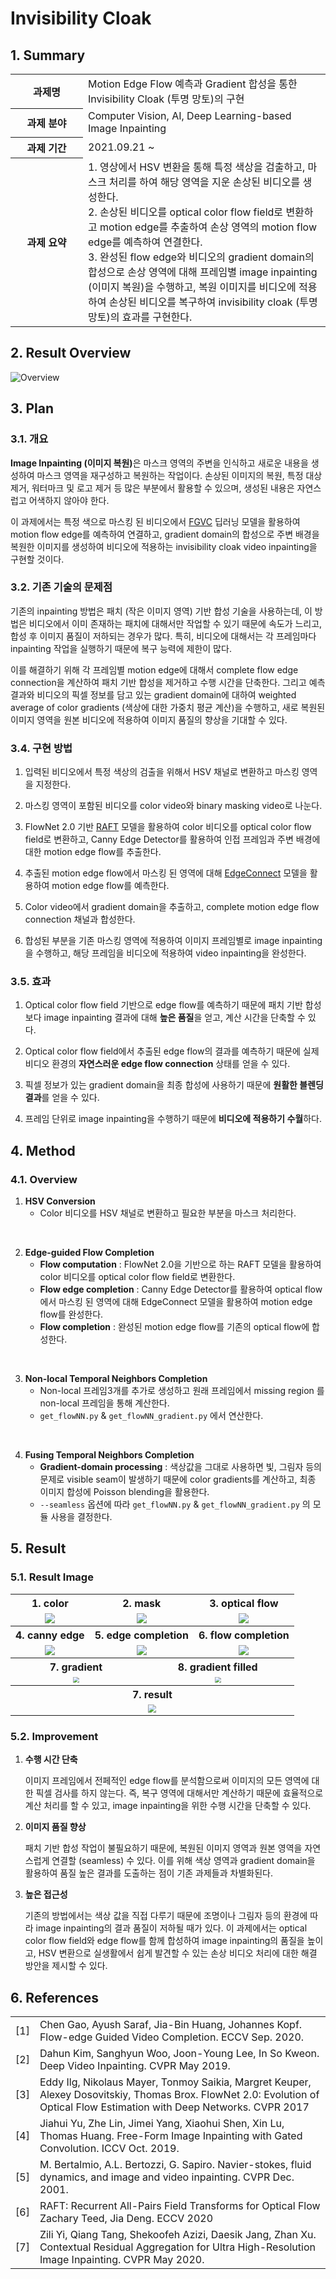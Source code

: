 # Invisibility Cloak



## 1. Summary



<table>
    <tr>
        <th align="center" width="100px">과제명</th>
        <td>Motion Edge Flow 예측과 Gradient 합성을 통한 Invisibility Cloak (투명 망토)의 구현</td>
    </tr>
    <tr>
    	<th align="center">과제 분야</th>
        <td>Computer Vision, AI, Deep Learning-based Image Inpainting</td>
    </tr>
    <tr>
        <th align="center">과제 기간</th>
        <td>2021.09.21 ~ </td>
    </tr>
    <tr>
    	<th align="center">과제 요약</th>
        <td>1. 영상에서 HSV 변환을 통해 특정 색상을 검출하고, 마스크 처리를 하여 해당 영역을 지운 손상된 비디오를 생성한다.<br>2. 손상된 비디오를 optical color flow field로 변환하고 motion edge를 추출하여 손상 영역의 motion flow edge를 예측하여 연결한다.<br>3. 완성된 flow edge와 비디오의 gradient domain의 합성으로 손상 영역에 대해 프레임별 image inpainting (이미지 복원)을 수행하고, 복원 이미지를 비디오에 적용하여 손상된 비디오를 복구하여 invisibility cloak (투명 망토)의 효과를 구현한다.</td>
    </tr>
</table>




## 2. Result Overview



![Overview](./f250_compare-min.gif)





## 3. Plan



### 3.1. 개요

<b>Image Inpainting (이미지 복원)</b>은 마스크 영역의 주변을 인식하고 새로운 내용을 생성하여 마스크 영역을 재구성하고 복원하는 작업이다. 손상된 이미지의 복원, 특정 대상 제거, 워터마크 및 로고 제거 등 많은 부분에서 활용할 수 있으며, 생성된 내용은 자연스럽고 어색하지 않아야 한다.

이 과제에서는 특정 색으로 마스킹 된 비디오에서 [FGVC](https://github.com/vt-vl-lab/FGVC) 딥러닝 모델을 활용하여 motion flow edge를 예측하여 연결하고, gradient domain의 합성으로 주변 배경을 복원한 이미지를 생성하여 비디오에 적용하는 invisibility cloak video inpainting을 구현할 것이다.



### 3.2. 기존 기술의 문제점

기존의 inpainting 방법은 패치 (작은 이미지 영역) 기반 합성 기술을 사용하는데, 이 방법은 비디오에서 이미 존재하는 패치에 대해서만 작업할 수 있기 때문에 속도가 느리고, 합성 후 이미지 품질이 저하되는 경우가 많다. 특히, 비디오에 대해서는 각 프레임마다 inpainting 작업을 실행하기 때문에 복구 능력에 제한이 많다.

이를 해결하기 위해 각 프레임별 motion edge에 대해서 complete flow edge connection을 계산하여 패치 기반 합성을 제거하고 수행 시간을 단축한다. 그리고 예측 결과와 비디오의 픽셀 정보를 담고 있는 gradient domain에 대하여 weighted average of color gradients (색상에 대한 가중치 평균 계산)을 수행하고, 새로 복원된 이미지 영역을 원본 비디오에 적용하여 이미지 품질의 향상을 기대할 수 있다.



### 3.4. 구현 방법

1. 입력된 비디오에서 특정 색상의 검출을 위해서 HSV 채널로 변환하고 마스킹 영역을 지정한다.
2. 마스킹 영역이 포함된 비디오를 color video와 binary masking video로 나눈다.
3. FlowNet 2.0 기반 [RAFT](https://github.com/princeton-vl/RAFT) 모델을 활용하여 color 비디오를 optical color flow field로 변환하고, Canny Edge Detector를 활용하여 인접 프레임과 주변 배경에 대한 motion edge flow를 추출한다.
4. 추출된 motion edge flow에서 마스킹 된 영역에 대해 [EdgeConnect](https://github.com/knazeri/edge-connect) 모델을 활용하여 motion edge flow를 예측한다.

5. Color video에서 gradient domain을 추출하고, complete motion edge flow connection 채널과 합성한다.
6. 합성된 부분을 기존 마스킹 영역에 적용하여 이미지 프레임별로 image inpainting을 수행하고, 해당 프레임을 비디오에 적용하여 video inpainting을 완성한다.



### 3.5. 효과

1. Optical color flow field 기반으로 edge flow를 예측하기 때문에 패치 기반 합성보다 image inpainting 결과에 대해 **높은 품질**을 얻고, 계산 시간을 단축할 수 있다.

2. Optical color flow field에서 추출된 edge flow의 결과를 예측하기 때문에 실제 비디오 환경의 **자연스러운 edge flow connection** 상태를 얻을 수 있다.

3. 픽셀 정보가 있는 gradient domain을 최종 합성에 사용하기 때문에 **원활한 블렌딩 결과**를 얻을 수 있다.

4. 프레임 단위로 image inpainting을 수행하기 때문에 **비디오에 적용하기 수월**하다.





## 4. Method



### 4.1. Overview

1. **HSV Conversion**
   - Color 비디오를 HSV 채널로 변환하고 필요한 부분을 마스크 처리한다.
<br>

2. **Edge-guided Flow Completion**
   - **Flow computation** : FlowNet 2.0을 기반으로 하는 RAFT 모델을 활용하여 color 비디오를 optical color flow field로 변환한다.
   - **Flow edge completion** : Canny Edge Detector를 활용하여 optical flow에서 마스킹 된 영역에 대해 EdgeConnect 모델을 활용하여 motion edge flow를 완성한다.
   - **Flow completion** : 완성된 motion edge flow를 기존의 optical flow에 합성한다.
<br>

3. **Non-local Temporal Neighbors Completion**
   - Non-local 프레임3개를 추가로 생성하고 원래 프레임에서 missing region 를 non-local 프레임을 통해 계산한다.
   - `get_flowNN.py` & `get_flowNN_gradient.py` 에서 연산한다.
<br>

4. **Fusing Temporal Neighbors Completion**
   - **Gradient-domain processing** : 색상값을 그대로 사용하면 빛, 그림자 등의 문제로 visible seam이 발생하기 때문에 color gradients를 계산하고, 최종 이미지 합성에 Poisson blending을 활용한다.
   - `--seamless` 옵션에 따라 `get_flowNN.py` & `get_flowNN_gradient.py` 의 모듈 사용을 결정한다.





## 5. Result



### 5.1. Result Image

<table>
    <tr colspane="6" align="center">
    	<th colspan="2">1. color</th>
        <th colspan="2">2. mask</th>
        <th colspan="2">3. optical flow</th>
    </tr>
    <tr align="center">
        <td colspan="2"><img src="/report/img/1_color.png" /></td>
        <td colspan="2"><img src="/report/img/2_mask.png" /></td>
        <td colspan="2"><img src="/report/img/3_optical_flow.png" /></td>
    </tr>
    <tr align="center">
    	<th colspan="2">4. canny edge</th>
        <th colspan="2">5. edge completion</th>
        <th colspan="2">6. flow completion</th>
    </tr>
    <tr align="center">
        <td colspan="2"><img src="/report/img/4_canny_edge.png" /></td>
        <td colspan="2"><img src="/report/img/5_edge_completion.png" /></td>
        <td colspan="2"><img src="/report/img/6_flow_completion.png" /></td>
    </tr>
    <tr align="center">
    	<th colspan="3">7. gradient</th>
        <th colspan="3">8. gradient filled</th>
    </tr>
    <tr align="center">
        <td colspan="3"><img src="/report/img/7_gradient.png" style="zoom: 60%" /></td>
        <td colspan="3"><img src="/report/img/8_gradient_filled.png" style="zoom: 60%" /></td>
    </tr>
    <tr align="center">
    	<th colspan="6">7. result</th>
    </tr>
    <tr align="center">
    	<td colspan="6"><img src="/report/img/9_result.png" style="zoom: 80%;" /></td>
    </tr>
</table>



### 5.2. Improvement

1. **수행 시간 단축**

   이미지 프레임에서 전페적인 edge flow를 분석함으로써 이미지의 모든 영역에 대한 픽셀 검사를 하지 않는다. 즉, 복구 영역에 대해서만 계산하기 때문에 효율적으로 계산 처리를 할 수 있고, image inpainting을 위한 수행 시간을 단축할 수 있다.

2. **이미지 품질 향상**

   패치 기반 합성 작업이 불필요하기 때문에, 복원된 이미지 영역과 원본 영역을 자연스럽게 연결할 (seamless) 수 있다. 이를 위해 색상 영역과 gradient domain을 활용하여 품질 높은 결과를 도출하는 점이 기존 과제들과 차별화된다.

3. **높은 접근성**

   기존의 방법에서는 색상 값을 직접 다루기 때문에 조명이나 그림자 등의 환경에 따라 image inpainting의 결과 품질이 저하될 때가 있다. 이 과제에서는 optical color flow field와 edge flow를 함께 합성하여 image inpainting의 품질을 높이고, HSV 변환으로 실생활에서 쉽게 발견할 수 있는 손상 비디오 처리에 대한 해결 방안을 제시할 수 있다.





## 6. References



<table>
    <tr>
    	<td>[1]</td>
        <td>Chen Gao, Ayush Saraf, Jia-Bin Huang, Johannes Kopf. Flow-edge Guided
Video Completion. ECCV Sep. 2020.</td>
    </tr>
    <tr>
    	<td>[2]</td>
        <td>Dahun Kim, Sanghyun Woo, Joon-Young Lee, In So Kweon. Deep Video
Inpainting. CVPR May 2019.</td>
    </tr>
    <tr>
    	<td>[3]</td>
        <td>Eddy Ilg, Nikolaus Mayer, Tonmoy Saikia, Margret Keuper, Alexey Dosovitskiy,
Thomas Brox. FlowNet 2.0: Evolution of Optical Flow Estimation with Deep
Networks. CVPR 2017</td>
    </tr>
    <tr>
        <td>[4]</td>
        <td>Jiahui Yu, Zhe Lin, Jimei Yang, Xiaohui Shen, Xin Lu, Thomas Huang.
Free-Form Image Inpainting with Gated Convolution. ICCV Oct. 2019.</td>
    </tr>
    <tr>
    	<td>[5]</td>
        <td>M. Bertalmio, A.L. Bertozzi, G. Sapiro. Navier-stokes, fluid dynamics, and
image and video inpainting. CVPR Dec. 2001.</td>
    </tr>
    <tr>
    	<td>[6]</td>
        <td>RAFT: Recurrent All-Pairs Field Transforms for Optical Flow
Zachary Teed, Jia Deng. ECCV 2020</td>
    </tr>
    <tr>
    	<td>[7]</td>
        <td>Zili Yi, Qiang Tang, Shekoofeh Azizi, Daesik Jang, Zhan Xu. Contextual
Residual Aggregation for Ultra High-Resolution Image Inpainting. CVPR May
2020.</td>
    </tr>
</table>




